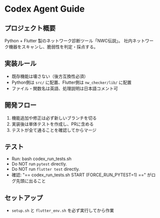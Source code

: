 # Codex Agent Guide

## プロジェクト概要
Python + Flutter 製のネットワーク診断ツール「NWC伝説」。
社内ネットワーク機器をスキャンし、脆弱性を判定・採点する。

## 実装ルール
- 既存機能は壊さない（後方互換性必須）
- Python側は `src/` に配置、Flutter側は `nw_checker/lib/` に配置
- ファイル・関数名は英語、処理説明は日本語コメント可

## 開発フロー
1. 機能追加や修正は必ず新しいブランチを切る
2. 実装後は単体テストを作成し、PRに含める
3. テストが全て通ることを確認してからマージ

## テスト
- Run: bash codex_run_tests.sh
- Do NOT run `pytest` directly.
- Do NOT run `flutter test` directly.
- 確認: "== codex_run_tests.sh START (FORCE_RUN_PYTEST=1) ==" がログ先頭に出ること

## セットアップ
- `setup.sh` と `flutter_env.sh` を必ず実行してから作業
